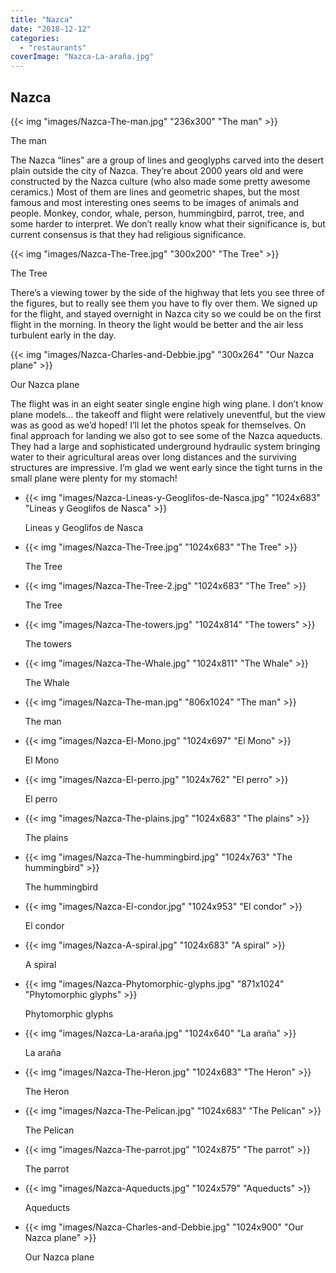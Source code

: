 ```yaml
---
title: "Nazca"
date: "2018-12-12"
categories: 
  - "restaurants"
coverImage: "Nazca-La-araña.jpg"
---
```


## Nazca

{{< img "images/Nazca-The-man.jpg" "236x300" "The man" >}}

The man

The Nazca “lines” are a group of lines and geoglyphs carved into the desert plain outside the city of Nazca. They’re about 2000 years old and were constructed by the Nazca culture (who also made some pretty awesome ceramics.) Most of them are lines and geometric shapes, but the most famous and most interesting ones seems to be images of animals and people. Monkey, condor, whale, person, hummingbird, parrot, tree, and some harder to interpret. We don’t really know what their significance is, but current consensus is that they had religious significance.

{{< img "images/Nazca-The-Tree.jpg" "300x200" "The Tree" >}}

The Tree

There’s a viewing tower by the side of the highway that lets you see three of the figures, but to really see them you have to fly over them. We signed up for the flight, and stayed overnight in Nazca city so we could be on the first flight in the morning. In theory the light would be better and the air less turbulent early in the day.

{{< img "images/Nazca-Charles-and-Debbie.jpg" "300x264" "Our Nazca plane" >}}

Our Nazca plane

The flight was in an eight seater single engine high wing plane. I don’t know plane models… the takeoff and flight were relatively uneventful, but the view was as good as we’d hoped! I’ll let the photos speak for themselves. On final approach for landing we also got to see some of the Nazca aqueducts. They had a large and sophisticated underground hydraulic system bringing water to their agricultural areas over long distances and the surviving structures are impressive. I’m glad we went early since the tight turns in the small plane were plenty for my stomach!

- {{< img "images/Nazca-Lineas-y-Geoglifos-de-Nasca.jpg" "1024x683" "Lineas y Geoglifos de Nasca" >}}
    
    Lineas y Geoglifos de Nasca
    
- {{< img "images/Nazca-The-Tree.jpg" "1024x683" "The Tree" >}}
    
    The Tree
    
- {{< img "images/Nazca-The-Tree-2.jpg" "1024x683" "The Tree" >}}
    
    The Tree
    
- {{< img "images/Nazca-The-towers.jpg" "1024x814" "The towers" >}}
    
    The towers
    
- {{< img "images/Nazca-The-Whale.jpg" "1024x811" "The Whale" >}}
    
    The Whale
    
- {{< img "images/Nazca-The-man.jpg" "806x1024" "The man" >}}
    
    The man
    
- {{< img "images/Nazca-El-Mono.jpg" "1024x697" "El Mono" >}}
    
    El Mono
    
- {{< img "images/Nazca-El-perro.jpg" "1024x762" "El perro" >}}
    
    El perro
    
- {{< img "images/Nazca-The-plains.jpg" "1024x683" "The plains" >}}
    
    The plains
    
- {{< img "images/Nazca-The-hummingbird.jpg" "1024x763" "The hummingbird" >}}
    
    The hummingbird
    
- {{< img "images/Nazca-El-condor.jpg" "1024x953" "El condor" >}}
    
    El condor
    
- {{< img "images/Nazca-A-spiral.jpg" "1024x683" "A spiral" >}}
    
    A spiral
    
- {{< img "images/Nazca-Phytomorphic-glyphs.jpg" "871x1024" "Phytomorphic glyphs" >}}
    
    Phytomorphic glyphs
    
- {{< img "images/Nazca-La-araña.jpg" "1024x640" "La araña" >}}
    
    La araña
    
- {{< img "images/Nazca-The-Heron.jpg" "1024x683" "The Heron" >}}
    
    The Heron
    
- {{< img "images/Nazca-The-Pelican.jpg" "1024x683" "The Pelican" >}}
    
    The Pelican
    
- {{< img "images/Nazca-The-parrot.jpg" "1024x875" "The parrot" >}}
    
    The parrot
    
- {{< img "images/Nazca-Aqueducts.jpg" "1024x579" "Aqueducts" >}}
    
    Aqueducts
    
- {{< img "images/Nazca-Charles-and-Debbie.jpg" "1024x900" "Our Nazca plane" >}}
    
    Our Nazca plane
